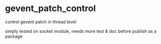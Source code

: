 # gevent_patch_control
control gevent patch in thread level

simply tested on socket module, needs more test & doc before publish as a package
